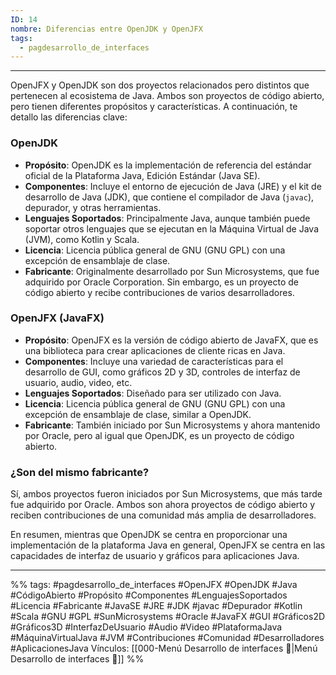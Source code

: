 ```yaml
---
ID: 14
nombre: Diferencias entre OpenJDK y OpenJFX
tags:
  - pagdesarrollo_de_interfaces
---
```

___
OpenJFX y OpenJDK son dos proyectos relacionados pero distintos que pertenecen al ecosistema de Java. Ambos son proyectos de código abierto, pero tienen diferentes propósitos y características. A continuación, te detallo las diferencias clave:

### OpenJDK
- **Propósito**: OpenJDK es la implementación de referencia del estándar oficial de la Plataforma Java, Edición Estándar (Java SE).
- **Componentes**: Incluye el entorno de ejecución de Java (JRE) y el kit de desarrollo de Java (JDK), que contiene el compilador de Java (`javac`), depurador, y otras herramientas.
- **Lenguajes Soportados**: Principalmente Java, aunque también puede soportar otros lenguajes que se ejecutan en la Máquina Virtual de Java (JVM), como Kotlin y Scala.
- **Licencia**: Licencia pública general de GNU (GNU GPL) con una excepción de ensamblaje de clase.
- **Fabricante**: Originalmente desarrollado por Sun Microsystems, que fue adquirido por Oracle Corporation. Sin embargo, es un proyecto de código abierto y recibe contribuciones de varios desarrolladores.

### OpenJFX (JavaFX)
- **Propósito**: OpenJFX es la versión de código abierto de JavaFX, que es una biblioteca para crear aplicaciones de cliente ricas en Java.
- **Componentes**: Incluye una variedad de características para el desarrollo de GUI, como gráficos 2D y 3D, controles de interfaz de usuario, audio, video, etc.
- **Lenguajes Soportados**: Diseñado para ser utilizado con Java.
- **Licencia**: Licencia pública general de GNU (GNU GPL) con una excepción de ensamblaje de clase, similar a OpenJDK.
- **Fabricante**: También iniciado por Sun Microsystems y ahora mantenido por Oracle, pero al igual que OpenJDK, es un proyecto de código abierto.

### ¿Son del mismo fabricante?
Sí, ambos proyectos fueron iniciados por Sun Microsystems, que más tarde fue adquirido por Oracle. Ambos son ahora proyectos de código abierto y reciben contribuciones de una comunidad más amplia de desarrolladores.

En resumen, mientras que OpenJDK se centra en proporcionar una implementación de la plataforma Java en general, OpenJFX se centra en las capacidades de interfaz de usuario y gráficos para aplicaciones Java.

___
%%
tags: #pagdesarrollo_de_interfaces #OpenJFX #OpenJDK #Java #CódigoAbierto #Propósito #Componentes #LenguajesSoportados #Licencia #Fabricante #JavaSE #JRE #JDK #javac #Depurador #Kotlin #Scala #GNU #GPL #SunMicrosystems #Oracle #JavaFX #GUI #Gráficos2D #Gráficos3D #InterfazDeUsuario #Audio #Video #PlataformaJava #MáquinaVirtualJava #JVM #Contribuciones #Comunidad #Desarrolladores #AplicacionesJava
Vínculos: [[000-Menú Desarrollo de interfaces 📃|Menú Desarrollo de interfaces 📃]]
%%